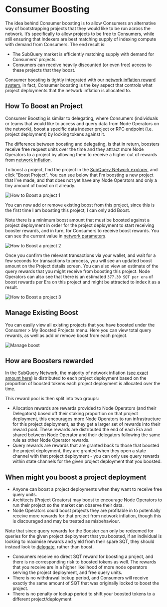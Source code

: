# Consumer Boosting

The idea behind Consumer boosting is to allow Consumers an alternative way of bootstrapping projects that they would like to be run across the network. It’s specifically to allow projects to be free to Consumers, while still ensuring that Indexers are best matching supply of indexing compute with demand from Consumers. The end result is:

- The SubQuery market is efficiently matching supply with demand for Consumers' projects.
- Consumers can receive heavily discounted (or even free) access to these projects that they boost.

Consumer boosting is tightly integrated with our [network inflation reward system](../introduction/reward-distribution.md#network-inflation-rewards), in fact, Consumer boosting is the key aspect that controls what project deployments that the network inflation is allocated to.

## How To Boost an Project

Consumer Boosting is similar to delegating, where Consumers (individuals or teams that would like to access and query data from Node Operators on the network), boost a specific data indexer project or RPC endpoint (i.e. project deployment) by locking tokens against it.

The difference between boosting and delegating, is that in return, boosters receive free request units over the time and they attract more Node Operators to a project by allowing them to receive a higher cut of rewards from [network inflation](../introduction/reward-distribution.md#network-inflation-rewards).

To boost a project, find the project in the [SubQuery Network explorer](https://app.subquery.network/explorer/home), and click "Boost Project". You can see below that I'm boosting a new project that I've made, and that does not yet have any Node Operators and only a tiny amount of boost on it already.

![How to Boost a project 1](/assets/img/network/consumer_boosting_1.png)

You can now add or remove existing boost from this project, since this is the first time I am boosting this project, I can only add Boost.

Note there is a minimum boost amount that must be boosted against a project deployment in order for the project deployment to start receiving booster rewards, and in turn, for Consumers to receive boost rewards. You can see the current value in [network parameters](../parameters.md).

![How to Boost a project 2](/assets/img/network/consumer_boosting_2.png)

Once you confirm the relevant transactions via your wallet, and wait for a few seconds for transactions to process, you will see an updated boost amount on the Project details screen. You can also view an estimate of the query rewards that you might receive from boosting this project. Node Operators can also see that there is an estimated `377.30 SQT per era` of boost rewards per Era on this project and might be attracted to index it as a result.

![How to Boost a project 3](/assets/img/network/consumer_boosting_3.png)

## Manage Existing Boost

You can easily view all existing projects that you have boosted under the Consumer > My Boosted Projects menu. Here you can view total query rewards, as well as add or remove boost from each project.

![Manage boost](/assets/img/network/consumer_boosting_manage.png)

## How are Boosters rewarded

In the SubQuery Network, the majority of network inflation ([see exact amount here](../parameters.md)) is distributed to each project deployment based on the proportion of boosted tokens each project deployment is allocated over the time.

This reward pool is then split into two groups:

- Allocation rewards are rewards provided to Node Operators (and their Delegators) based off their staking proportion on that project deployment, this encourages more Node Operators to run infrastructure for this project deployment, as they get a larger set of rewards into their reward pool. These rewards are distributed the end of each Era and shared between Node Operator and their delegators following the same rule as other Node Operator rewards.
- Query rewards are rewards that are granted back to those that boosted the project deployment, they are granted when they open a state channel with that project deployment - you can only use query rewards within state channels for the given project deployment that you boosted.

## When might you boost a project deployment

- Anyone can boost a project deployments when they want to receive free query units.
- Architects (Project Creators) may boost to encourage Node Operators to run their project so the market can observe their data.
- Node Operators could boost projects they are profitable in to potentially receive more rewards for that project from network inflation, though this is discouraged and may be treated as misbehaviour.

Note that since query rewards for the Booster can only be redeemed for queries for the given project deployment that you boosted, if an individual is looking to maximise rewards and yield from their spare SQT, they should instead look to [delegate](../delegators/introduction.md), rather than boost.

- Consumers receive no direct SQT reward for boosting a project, and there is no corresponding risk to boosted tokens as well. The rewards that you receive are in a higher likelihood of more node operators serving the project deployment, and free query units.
- There is no withdrawal lockup period, and Consumers will receive exactly the same amount of SQT that was originally locked to boost the project.
- There is no penalty or lockup period to shift your boosted tokens to a different project/deployment
